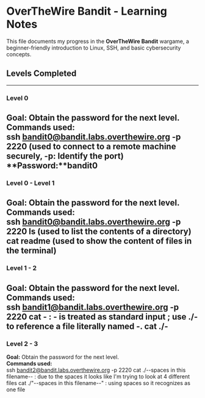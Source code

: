 # OverTheWire Bandit - Learning Notes

This file documents my progress in the **OverTheWire Bandit** wargame, a beginner-friendly introduction to Linux, SSH, and basic cybersecurity concepts.

## Levels Completed
---
### Level 0
**Goal:** Obtain the password for the next level.  
**Commands used:**  
ssh bandit0@bandit.labs.overthewire.org -p 2220  (used to connect to a remote machine securely, -p: Identify the port)
**Password:**bandit0
---
### Level 0 - Level 1
**Goal:** Obtain the password for the next level.  
**Commands used:**  
ssh bandit0@bandit.labs.overthewire.org -p 2220
ls (used to list the contents of a directory)
cat readme (used to show the content of files in the terminal)
---
### Level 1 - 2
**Goal:** Obtain the password for the next level.  
**Commands used:**  
ssh bandit1@bandit.labs.overthewire.org -p 2220
cat - : - is treated as standard input ; use ./- to reference a file literally named -.
cat ./- 
---
### Level 2 - 3
**Goal:** Obtain the password for the next level.  
**Commands used:**  
ssh bandit2@bandit.labs.overthewire.org -p 2220
cat ./--spaces in this filename-- : due to the spaces it looks like I'm trying to look at 4 different files
cat ./"--spaces in this filename--" : using spaces so it recognizes as one file
